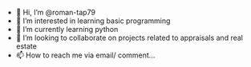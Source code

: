 - 👋 Hi, I’m @roman-tap79
- 👀 I’m interested in learning basic programming
- 🌱 I’m currently learning python
- 💞️ I’m looking to collaborate on projects related to appraisals and real estate
- 📫 How to reach me via email/ comment... 

<!---
roman-tap79/roman-tap79 is a ✨ special ✨ repository because its `README.md` (this file) appears on your GitHub profile.
You can click the Preview link to take a look at your changes.
--->

